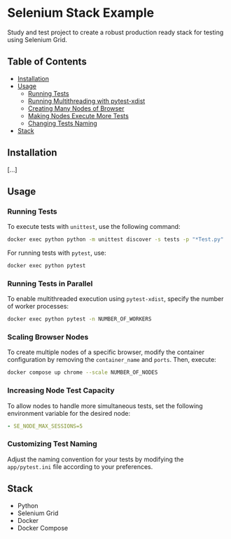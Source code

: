 # Selenium Stack Example

Study and test project to create a robust production ready stack for testing using Selenium Grid.

## Table of Contents

- [Installation](#installation)
- [Usage](#usage)
  - [Running Tests](#running-tests)
  - [Running Multithreading with pytest-xdist](#running-multithreading-if-pytest-xdist)
  - [Creating Many Nodes of Browser](#creating-many-nodes-of-browser)
  - [Making Nodes Execute More Tests](#making-nodes-execute-more-tests)
  - [Changing Tests Naming](#changing-tests-naming)
- [Stack](#stack)

## Installation

[...]

## Usage

### Running Tests

To execute tests with `unittest`, use the following command:

```bash
docker exec python python -m unittest discover -s tests -p "*Test.py"
```

For running tests with `pytest`, use:

```bash
docker exec python pytest
```

### Running Tests in Parallel

To enable multithreaded execution using `pytest-xdist`, specify the number of worker processes:

```bash
docker exec python pytest -n NUMBER_OF_WORKERS
```

### Scaling Browser Nodes

To create multiple nodes of a specific browser, modify the container configuration by removing the `container_name` and `ports`. Then, execute:

```bash
docker compose up chrome --scale NUMBER_OF_NODES
```

### Increasing Node Test Capacity

To allow nodes to handle more simultaneous tests, set the following environment variable for the desired node:

```yaml
- SE_NODE_MAX_SESSIONS=5
```

### Customizing Test Naming

Adjust the naming convention for your tests by modifying the `app/pytest.ini` file according to your preferences.

## Stack

- Python
- Selenium Grid
- Docker
- Docker Compose
